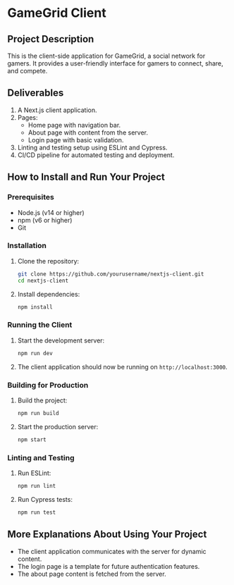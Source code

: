 # GameGrid Client

## Project Description
This is the client-side application for GameGrid, a social network for gamers. It provides a user-friendly interface for gamers to connect, share, and compete.

## Deliverables
1. A Next.js client application.
2. Pages:
    - Home page with navigation bar.
    - About page with content from the server.
    - Login page with basic validation.
3. Linting and testing setup using ESLint and Cypress.
4. CI/CD pipeline for automated testing and deployment.

## How to Install and Run Your Project

### Prerequisites
- Node.js (v14 or higher)
- npm (v6 or higher)
- Git

### Installation
1. Clone the repository:
    ```sh
    git clone https://github.com/yourusername/nextjs-client.git
    cd nextjs-client
    ```

2. Install dependencies:
    ```sh
    npm install
    ```

### Running the Client
1. Start the development server:
    ```sh
    npm run dev
    ```

2. The client application should now be running on `http://localhost:3000`.

### Building for Production
1. Build the project:
    ```sh
    npm run build
    ```

2. Start the production server:
    ```sh
    npm start
    ```

### Linting and Testing
1. Run ESLint:
    ```sh
    npm run lint
    ```

2. Run Cypress tests:
    ```sh
    npm run test
    ```

## More Explanations About Using Your Project
- The client application communicates with the server for dynamic content.
- The login page is a template for future authentication features.
- The about page content is fetched from the server.


